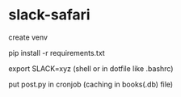 # slack-safari

create venv

pip install -r requirements.txt 

export SLACK=xyz (shell or in dotfile like .bashrc)

put post.py in cronjob (caching in books(.db) file)
